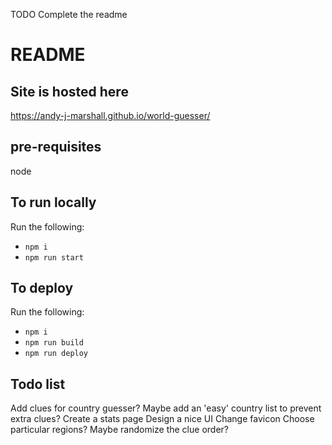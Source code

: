 TODO Complete the readme
# README

## Site is hosted here
https://andy-j-marshall.github.io/world-guesser/

## pre-requisites
node

## To run locally
Run the following:
* `npm i`
* `npm run start`

## To deploy
Run the following:
* `npm i`
* `npm run build`
* `npm run deploy`

## Todo list
Add clues for country guesser? Maybe add an 'easy' country list to prevent extra clues?
Create a stats page
Design a nice UI
Change favicon
Choose particular regions?
Maybe randomize the clue order?
